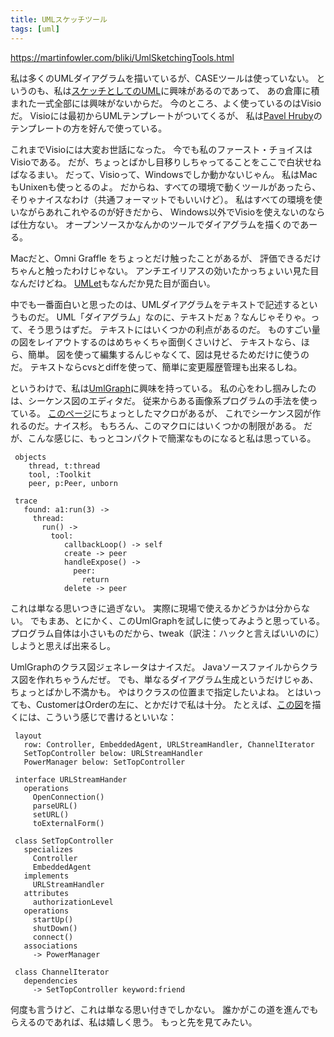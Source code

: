 ```yaml
---
title: UMLスケッチツール
tags: [uml]
---
```


https://martinfowler.com/bliki/UmlSketchingTools.html

私は多くのUMLダイアグラムを描いているが、CASEツールは使っていない。
というのも、私は[スケッチとしてのUML](/UmlAsSketch)に興味があるのであって、
あの倉庫に積まれた一式全部には興味がないからだ。
今のところ、よく使っているのはVisioだ。
Visioには最初からUMLテンプレートがついてくるが、
私は[Pavel Hruby](http://www.phruby.com/)のテンプレートの方を好んで使っている。

これまでVisioには大変お世話になった。
今でも私のファースト・チョイスはVisioである。
だが、ちょっとばかし目移りしちゃってることをここで白状せねばなるまい。
だって、Visioって、Windowsでしか動かないじゃん。
私はMacもUnixenも使っとるのよ。
だからね、すべての環境で動くツールがあったら、そりゃナイスなわけ（共通フォーマットでもいいけど）。
私はすべての環境を使いながらあれこれやるのが好きだから、
Windows以外でVisioを使えないのならば仕方ない。
オープンソースかなんかのツールでダイアグラムを描くのであーる。

Macだと、Omni Graffle をちょっとだけ触ったことがあるが、
評価できるだけちゃんと触ったわけじゃない。
アンチエイリアスの効いたかっちょいい見た目なんだけどね。
[UMLet](http://qse.ifs.tuwien.ac.at/~auer/umlet/index.html)もなんだか見た目が面白い。

中でも一番面白いと思ったのは、UMLダイアグラムをテキストで記述するというものだ。
UML「ダイアグラム」なのに、テキストだぁ？なんじゃそりゃ。って、そう思うはずだ。
テキストにはいくつかの利点があるのだ。
ものすごい量の図をレイアウトするのはめちゃくちゃ面倒くさいけど、
テキストなら、ほら、簡単。
図を使って編集するんじゃなくて、図は見せるためだけに使うのだ。
テキストならcvsとdiffを使って、簡単に変更履歴管理も出来るしね。

というわけで、私は[UmlGraph](http://www.spinellis.gr/sw/umlgraph/)に興味を持っている。
私の心をわし掴みしたのは、シーケンス図のエディタだ。
従来からある画像系プログラムの手法を使っている。
[このページ](http://www.spinellis.gr/sw/umlgraph/doc/uml-appa.html)にちょっとしたマクロがあるが、
これでシーケンス図が作れるのだ。ナイス杉。
もちろん、このマクロにはいくつかの制限がある。
だが、こんな感じに、もっとコンパクトで簡潔なものになると私は思っている。

```
 objects 
    thread, t:thread
    tool, :Toolkit
    peer, p:Peer, unborn

 trace 
   found: a1:run(3) -> 
     thread: 
       run() -> 
         tool: 
            callbackLoop() -> self
            create -> peer
            handleExpose() -> 
              peer: 
                return      
            delete -> peer
```

これは単なる思いつきに過ぎない。
実際に現場で使えるかどうかは分からない。
でもまあ、とにかく、このUmlGraphを試しに使ってみようと思っている。
プログラム自体は小さいものだから、tweak（訳注：ハックと言えばいいのに）しようと思えば出来るし。

UmlGraphのクラス図ジェネレータはナイスだ。
Javaソースファイルからクラス図を作れちゃうんだぜ。
でも、単なるダイアグラム生成というだけじゃあ、ちょっとばかし不満かも。
やはりクラスの位置まで指定したいよね。
とはいっても、CustomerはOrderの左に、とかだけで私は十分。
たとえば、[この図](http://www.spinellis.gr/sw/umlgraph/doc/ceg-adv.html)を描くには、こういう感じで書けるといいな：

```
 layout
   row: Controller, EmbeddedAgent, URLStreamHandler, ChannelIterator
   SetTopController below: URLStreamHandler
   PowerManager below: SetTopController

 interface URLStreamHander 
   operations 
     OpenConnection()
     parseURL()
     setURL()
     toExternalForm()

 class SetTopController
   specializes
     Controller
     EmbeddedAgent
   implements
     URLStreamHandler
   attributes
     authorizationLevel
   operations
     startUp()
     shutDown()
     connect()
   associations
     -> PowerManager

 class ChannelIterator
   dependencies
     -> SetTopController keyword:friend
```

何度も言うけど、これは単なる思い付きでしかない。
誰かがこの道を進んでもらえるのであれば、私は嬉しく思う。
もっと先を見てみたい。
